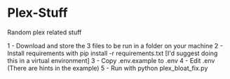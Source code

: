 # Plex-Stuff
Random plex related stuff

1 - Download and store the 3 files to be run in a folder on your machine
2 - Install requirements with pip install -r requirements.txt [I'd suggest doing this in a virtual environment]
3 - Copy .env.example to .env
4 - Edit .env (There are hints in the example)
5 - Run with python plex_bloat_fix.py

